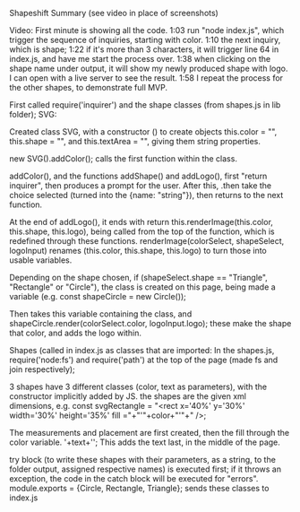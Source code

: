 Shapeshift Summary (see video in place of screenshots)

Video:
First minute is showing all the code.
1:03 run "node index.js", which trigger the sequence of inquiries, starting with color.
1:10 the next inquiry, which is shape;
1:22 if it's more than 3 characters, it will trigger line 64 in index.js, and have me start the process over.
1:38 when clicking on the shape name under output, it will show my newly produced shape with logo. I can open with a live server to see the result. 
1:58 I repeat the process for the other shapes, to demonstrate full MVP.

First called require('inquirer') and the shape classes (from shapes.js in lib folder);
SVG:

Created class SVG, with a constructor () to create objects this.color = "", this.shape = "", and this.textArea = "", giving them string properties.

new SVG().addColor(); calls the first function within the class.

addColor(), and the functions addShape() and addLogo(), first "return inquirer", then produces a prompt for the user. After this, .then take the choice selected (turned into the {name: "string"}), then returns to the next function.

At the end of addLogo(), it ends with return this.renderImage(this.color, this.shape, this.logo), being called from the top of the function, which is redefined through these functions.
renderImage(colorSelect, shapeSelect, logoInput) renames (this.color, this.shape, this.logo) to turn those into usable variables. 

Depending on the shape chosen, if (shapeSelect.shape == "Triangle", "Rectangle" or "Circle"), the class is created on this page, being made a variable (e.g. const shapeCircle = new Circle()); 

Then takes this variable containing the class, and shapeCircle.render(colorSelect.color, logoInput.logo); these make the shape that color, and adds the logo within.

Shapes (called in index.js as classes that are imported: 
In the shapes.js, require('node:fs') and require('path') at the top of the page (made fs and join respectively);

3 shapes have 3 different classes (color, text as parameters), with the constructor implicitly added by JS.
the shapes are the given xml dimensions, e.g. const svgRectangle = "<rect x='40%' y='30%' width='30%' height='35%' fill ="+"'"+color+"'"+" />;

The measurements and placement are first created, then the fill through the color variable.
<text x="50%" y="50%">'+text+'</text></g></svg>'; This adds the text last, in the middle of the page.

try block (to write these shapes with their parameters, as a string, to the folder output, assigned respective names) is executed first; if it throws an exception, the code in the catch block will be executed for "errors".
module.exports = {Circle, Rectangle, Triangle}; sends these classes to index.js
